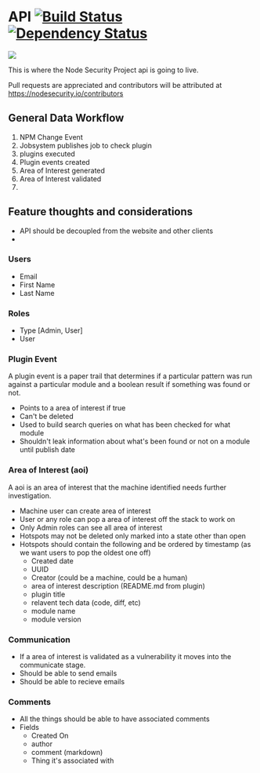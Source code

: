 # API [![Build Status](https://travis-ci.org/nodesecurity/nodesecurity-api.png)](https://travis-ci.org/nodesecurity/nodesecurity-api) [![Dependency Status](https://david-dm.org/nodesecurity/nodesecurity-api.png)](https://david-dm.org/nodesecurity/nodesecurity-api)

![](https://nodesecurity.io/img/nodesecurity.png)

This is where the Node Security Project api is going to live.

Pull requests are appreciated and contributors will be attributed at https://nodesecurity.io/contributors


## General Data Workflow

1. NPM Change Event
1. Jobsystem publishes job to check plugin
1. plugins executed
1. Plugin events created
1. Area of Interest generated
1. Area of Interest validated
1.


## Feature thoughts and considerations

- API should be decoupled from the website and other clients
-

### Users
  - Email
  - First Name
  - Last Name

### Roles
  - Type [Admin, User]
  - User

### Plugin Event
A plugin event is a paper trail that determines if a particular pattern was run against a particular module and a boolean result if something was found or not.

- Points to a area of interest if true
- Can't be deleted
- Used to build search queries on what has been checked for what module
- Shouldn't leak information about what's been found or not on a module until publish date

### Area of Interest (aoi)
A aoi is an area of interest that the machine identified needs further investigation.

- Machine user can create area of interest
- User or any role can pop a area of interest off the stack to work on
- Only Admin roles can see all area of interest
- Hotspots may not be deleted only marked into a state other than open
- Hotspots should contain the following and be ordered by timestamp (as we want users to pop the oldest one off)
  - Created date
  - UUID
  - Creator (could be a machine, could be a human)
  - area of interest description (README.md from plugin)
  - plugin title
  - relavent tech data (code, diff, etc)
  - module name
  - module version

### Communication
- If a area of interest is validated as a vulnerability it moves into the communicate stage.
- Should be able to send emails
- Should be able to recieve emails

### Comments
  - All the things should be able to have associated comments
  - Fields
    - Created On
    - author
    - comment (markdown)
    - Thing it's associated with





